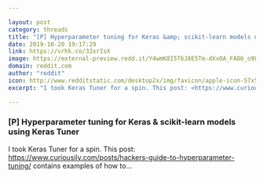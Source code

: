 ```yaml
---

layout: post
category: threads
title: "[P] Hyperparameter tuning for Keras &amp; scikit-learn models using Keras Tuner"
date: 2019-10-20 19:17:29
link: https://vrhk.co/32xrIsX
image: https://external-preview.redd.it/Y4wmK8I5T6J8E5Tm-dXx0A_FAO6_o9FrfLhzovQqiGg.jpg?width=1200&height=628&auto=webp&s=0c6c3c2268107f50ea0a8a84cb03731680d26d09
domain: reddit.com
author: "reddit"
icon: http://www.redditstatic.com/desktop2x/img/favicon/apple-icon-57x57.png
excerpt: "I took Keras Tuner for a spin. This post: <https://www.curiousily.com/posts/hackers-guide-to-hyperparameter-tuning/> contains examples of how to..."

---
```


### [P] Hyperparameter tuning for Keras &amp; scikit-learn models using Keras Tuner

I took Keras Tuner for a spin. This post: <https://www.curiousily.com/posts/hackers-guide-to-hyperparameter-tuning/> contains examples of how to...